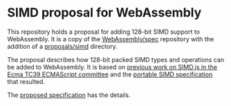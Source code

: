 # SIMD proposal for WebAssembly

This repository holds a proposal for adding 128-bit SIMD support to
WebAssembly. It is a copy of the
[WebAssembly/spec](https://github.com/WebAssembly/spec) repository with the
addition of a [proposals/simd](proposals/simd) directory.

The proposal describes how 128-bit packed SIMD types and operations can be
added to WebAssembly. It is based on [previous work on SIMD.js in the Ecma TC39
ECMAScript committee](https://github.com/tc39/ecmascript_simd) and the
[portable SIMD specification](https://github.com/stoklund/portable-simd) that
resulted.

The [proposed specification](proposals/simd/SIMD.md) has the details.
